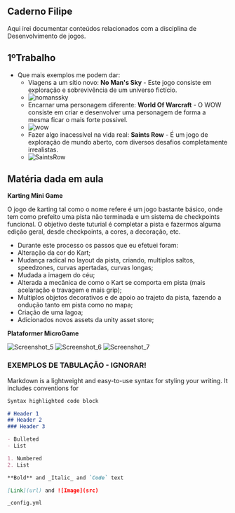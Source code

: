 ## Caderno Filipe

Aqui irei documentar conteúdos relacionados com a disciplina de Desenvolvimento de jogos.

## 1ºTrabalho
- Que mais exemplos me podem dar:
  - Viagens a um sítio novo: **No Man's Sky** - Este jogo consiste em exploração e sobrevivência de um universo fictício.
  - ![nomanssky](https://user-images.githubusercontent.com/46561409/138929312-655aaf3b-500d-40f5-b0ea-821c01fb5c35.jpg)
  - Encarnar uma personagem diferente: **World Of Warcraft** - O WOW consiste em criar e desenvolver uma personagem de forma a mesma ficar o mais forte possivel.
  - ![wow](https://user-images.githubusercontent.com/46561409/138930539-947a2e9b-2507-413e-af62-e33243fd02f6.jpg)
  - Fazer algo inacessível na vida real: **Saints Row** - É um jogo de exploração de mundo aberto, com diversos desafios completamente irrealistas.
  - ![SaintsRow](https://user-images.githubusercontent.com/46561409/138930451-3ff5451e-2aff-43a4-851e-687a0faccb8c.jpg)


## Matéria dada em aula

**Karting Mini Game**

O jogo de karting tal como o nome refere é um jogo bastante básico, onde tem como prefeito uma pista não terminada e um sistema de checkpoints funcional.
O objetivo deste tuturial é completar a pista e fazermos alguma edição geral, desde checkpoints, a cores, a decoração, etc.
 - Durante este processo os passos que eu efetuei foram:
  - Alteração da cor do Kart;
  - Mudança radical no layout da pista, criando, multiplos saltos, speedzones, curvas apertadas, curvas longas;
  - Mudada a imagem do céu;
  - Alterada a mecânica de como o Kart se comporta em pista (mais acelaração e travagem e mais grip);
  - Multiplos objetos decorativos e de apoio ao trajeto da pista, fazendo a ondução tanto em pista como no mapa;
  - Criação de uma lagoa;
  - Adicionados novos assets da unity asset store;



**Plataformer MicroGame**

![Screenshot_5](https://user-images.githubusercontent.com/46561409/144858259-63d9334b-164c-44b3-83fd-58716c425909.png)
![Screenshot_6](https://user-images.githubusercontent.com/46561409/144858374-46c162cc-bad2-4bae-83fa-574729cade20.png)
![Screenshot_7](https://user-images.githubusercontent.com/46561409/144858386-8d26bdfa-02e0-4f18-b0ca-0f19becb64cb.png)

### EXEMPLOS DE TABULAÇÃO - IGNORAR!

Markdown is a lightweight and easy-to-use syntax for styling your writing. It includes conventions for

```markdown
Syntax highlighted code block

# Header 1
## Header 2
### Header 3

- Bulleted
- List

1. Numbered
2. List

**Bold** and _Italic_ and `Code` text

[Link](url) and ![Image](src)
```

 `_config.yml`
